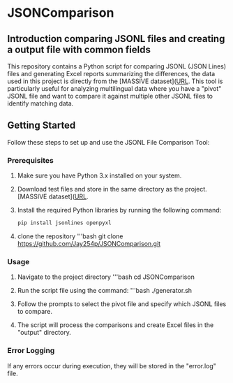 # JSONComparison

## Introduction comparing JSONL files and creating a output file with common fields 

This repository contains a Python script for comparing JSONL (JSON Lines) files and generating Excel reports summarizing the differences, the data used in this project is directly from the [MASSIVE dataset]([URL](https://github.com/alexa/massive). This tool is particularly useful for analyzing multilingual data where you have a "pivot" JSONL file and want to compare it against multiple other JSONL files to identify matching data.

## Getting Started

Follow these steps to set up and use the JSONL File Comparison Tool:

### Prerequisites

1. Make sure you have Python 3.x installed on your system.


2. Download test files and store in the same directory as the project. [MASSIVE dataset]([URL](https://github.com/alexa/massive). 

3. Install the required Python libraries by running the following command:

   ```bash
   pip install jsonlines openpyxl

4. clone the repository
   '''bash
   git clone https://github.com/Jay254p/JSONComparison.git
     
### Usage 
1. Navigate to the project directory
  '''bash
  cd JSONComparison

2. Run the script file using the command:
   '''bash
   ./generator.sh
   
3. Follow the prompts to select the pivot file and specify which JSONL files to compare.
4. The script will process the comparisons and create Excel files in the "output" directory.


### Error Logging
If any errors occur during execution, they will be stored in the "error.log" file. 




